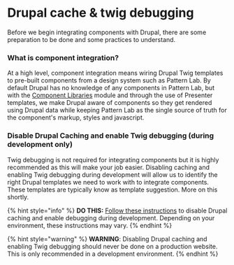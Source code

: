 # Drupal cache & twig debugging

Before we begin integrating components with Drupal, there are some preparation to be done and some practices to understand.

### What is component integration?

At a high level, component integration means wiring Drupal Twig templates to pre-built components from a design system such as Pattern Lab.  By default Drupal has no knowledge of any components in Pattern Lab, but with the [Component Libraries](https://www.drupal.org/project/components) module and through the use of Presenter templates, we make Drupal aware of components so they get rendered using Drupal data while keeping Pattern Lab as the single source of truth for the component's markup, styles and javascript.

### Disable Drupal Caching and enable Twig debugging \(during development only\)

Twig debugging is not required for integrating components but it is highly recommended as this will make your job easier.  Disabling caching and enabling Twig debugging during development will allow us to identify the right Drupal templates we need to work with to integrate components.  These templates are typically know as template suggestion.  More on this shortly.

{% hint style="info" %}
**DO THIS:**  [Follow these instructions](https://www.drupal.org/node/2598914) to disable Drupal caching and enable debugging during development.  Depending on your environment, these instructions may vary.
{% endhint %}

{% hint style="warning" %}
**WARNING**:  Disabling Drupal caching and enabling Twig debugging should never be done on a production website.  This is only recommended in a development environment.
{% endhint %}

